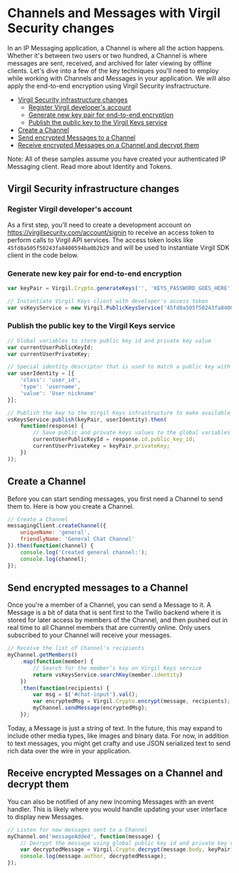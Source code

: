 # Channels and Messages with Virgil Security changes

In an IP Messaging application, a Channel is where all the action happens. Whether it's between two users or two hundred, a Channel is where messages are sent, received, and archived for later viewing by offline clients. Let's dive into a few of the key techniques you'll need to employ while working with Channels and Messages in your application. We will also apply the end-to-end encryption using Virgil Security insfractructure.

* [Virgil Security infrastructure changes](#user-content-virgil-security-infrastructure-changes)
  * [Register Virgil developer's account](#user-content-register-virgil-developers-account)
  * [Generate new key pair for end-to-end encryption](#user-content-generate-new-key-pair-for-end-to-end-encryption)
  * [Publish the public key to the Virgil Keys service](#user-content-publish-the-public-key-to-the-virgil-keys-service)
* [Create a Channel](#user-content-create-a-channel)
* [Send encrypted Messages to a Channel](#user-content-send-encrypted-messages-to-a-channel)
* [Receive encrypted Messages on a Channel and decrypt them](#user-content-receive-encrypted-messages-on-a-channel-and-decrypt-them)

Note: All of these samples assume you have created your authenticated IP Messaging client. Read more about Identity and Tokens.

## Virgil Security infrastructure changes
### Register Virgil developer's account
As a first step, you’ll need to create a development account on https://virgilsecurity.com/account/signin to receive 
an access token to perform calls to Virgil API services. The access token looks like `45fd8a505f50243fa8400594ba0b2b29` 
and will be used to instantiate Virgil SDK client in the code below.

### Generate new key pair for end-to-end encryption
```javascript
var keyPair = Virgil.Crypto.generateKeys('', 'KEYS_PASSWORD_GOES_HERE');

// Instantiate Virgil Keys client with developer's access token
var vsKeysService = new Virgil.PublicKeysService('45fd8a505f50243fa8400594ba0b2b29');
```

### Publish the public key to the Virgil Keys service
```javascript
// Global variables to store public key id and private key value
var currentUserPublicKeyId;
var currentUserPrivateKey;

// Special identity descriptor that is used to match a public key with a user identity
var userIdentity = [{
    'class': 'user_id',
    'type': 'username',
    'value': 'User nickname'
}];

// Publish the key to the Virgil Keys infrastructure to make available for other users
vsKeysService.publish(keyPair, userIdentity).then(
    function(response) {
        // Save public and private keys values to the global variables for further encryption / decryption
        currentUserPublicKeyId = response.id.public_key_id;
        currentUserPrivateKey = keyPair.privateKey;
    })
)); 
```

## Create a Channel

Before you can start sending messages, you first need a Channel to send them to. Here is how you create a Channel.

```javascript
// Create a Channel
messagingClient.createChannel({
    uniqueName: 'general',
    friendlyName: 'General Chat Channel'
}).then(function(channel) {
    console.log('Created general channel:');
    console.log(channel);
});
```

## Send encrypted messages to a Channel

Once you're a member of a Channel, you can send a Message to it. A Message is a bit of data that is sent first to the Twilio backend where it is stored for later access by members of the Channel, and then pushed out in real time to all Channel members that are currently online. Only users subscribed to your Channel will receive your messages.

```javascript
// Receive the list of Channel's recipients
myChannel.getMembers()
    .map(function(member) {
        // Search for the member’s key on Virgil Keys service
        return vsKeysService.searchKey(member.identity)
    })
    .then(function(recipients) {
        var msg = $('#chat-input').val();
        var encryptedMsg = Virgil.Crypto.encrypt(message, recipients);
        myChannel.sendMessage(encryptedMsg);    
    });
```

Today, a Message is just a string of text. In the future, this may expand to include other media types, like images and binary data. For now, in addition to text messages, you might get crafty and use JSON serialized text to send rich data over the wire in your application.


## Receive encrypted Messages on a Channel and decrypt them

You can also be notified of any new incoming Messages with an event handler. This is likely where you would handle updating your user interface to display new Messages.

```javascript
// Listen for new messages sent to a Channel
myChannel.on('messageAdded', function(message) {
    // Decrypt the message using global public key id and private key values.
    var decryptedMessage = Virgil.Crypto.decrypt(message.body, keyPair);
    console.log(message.author, decryptedMessage);
});
```
